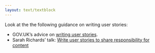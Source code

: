 ```yaml
---
layout: text/textblock
---
```

Look at the the following guidance on writing user stories:
- GOV.UK’s advice on [writing user stories](https://www.gov.uk/service-manual/agile-delivery/writing-user-stories).
- Sarah Richards’ talk: [Write user stories to share responsibility for content](https://2016.agilecontentconf.com/richards)
